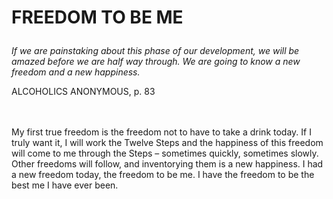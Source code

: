 # <p class='center'>FREEDOM TO BE ME</p>

<em>If we are painstaking about this phase of our development, we will be amazed before we are half way through. We are going to know a new freedom and a new happiness.</em>
<p class='right'>ALCOHOLICS ANONYMOUS, p. 83</p>

<br><br>
My first true freedom is the freedom not to have to take a drink today. If I truly want it, I will work the Twelve Steps and the happiness of this freedom will come to me through the Steps – sometimes quickly, sometimes slowly. Other freedoms will follow, and inventorying them is a new happiness. I had a new freedom today, the freedom to be me. I have the freedom to be the best me I have ever been.